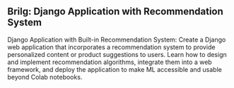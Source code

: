 ## Brilg: Django Application with Recommendation System

Django Application with Built-in Recommendation System: Create a Django web application that incorporates a recommendation system to provide personalized content or product suggestions to users. Learn how to design and implement recommendation algorithms, integrate them into a web framework, and deploy the application to make ML accessible and usable beyond Colab notebooks.

